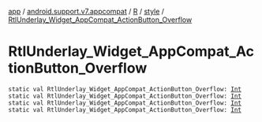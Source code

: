 [app](../../../index.md) / [android.support.v7.appcompat](../../index.md) / [R](../index.md) / [style](index.md) / [RtlUnderlay_Widget_AppCompat_ActionButton_Overflow](.)

# RtlUnderlay_Widget_AppCompat_ActionButton_Overflow

`static val RtlUnderlay_Widget_AppCompat_ActionButton_Overflow: `[`Int`](https://kotlinlang.org/api/latest/jvm/stdlib/kotlin/-int/index.html)
`static val RtlUnderlay_Widget_AppCompat_ActionButton_Overflow: `[`Int`](https://kotlinlang.org/api/latest/jvm/stdlib/kotlin/-int/index.html)
`static val RtlUnderlay_Widget_AppCompat_ActionButton_Overflow: `[`Int`](https://kotlinlang.org/api/latest/jvm/stdlib/kotlin/-int/index.html)
`static val RtlUnderlay_Widget_AppCompat_ActionButton_Overflow: `[`Int`](https://kotlinlang.org/api/latest/jvm/stdlib/kotlin/-int/index.html)